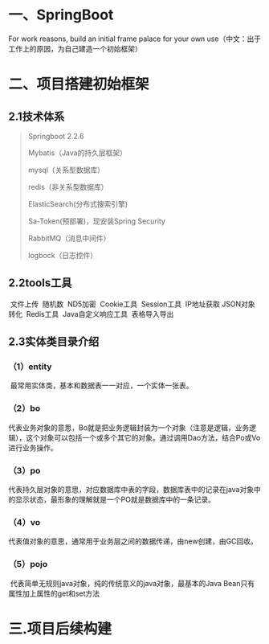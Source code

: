 # 一、SpringBoot

For work reasons, build an initial frame palace for your own use（中文：出于工作上的原因，为自己建造一个初始框架）

[^注释]:



# 二、项目搭建初始框架

## 2.1技术体系

> Springboot 2.2.6
>
> Mybatis（Java的持久层框架）
>
> mysql（关系型数据库）
>
> redis（非关系型数据库）
>
> ElasticSearch(分布式搜索引擎)
>
> Sa-Token(预部署)，现安装Spring Security
>
> RabbitMQ（消息中间件）
>
> logbock（日志控件）


## 2.2tools工具

​    文件上传
​    随机数
​    ND5加密
​    Cookie工具
​    Session工具
​    IP地址获取
​    JSON对象转化
​    Redis工具
​    Java自定义响应工具
​    表格导入导出

## 2.3实体类目录介绍

### （1）entity

​    最常用实体类，基本和数据表一一对应，一个实体一张表。

### （2）bo

​    代表业务对象的意思，Bo就是把业务逻辑封装为一个对象（注意是逻辑，业务逻辑），这个对象可以包括一个或多个其它的对象。通过调用Dao方法，结合Po或Vo进行业务操作。

### （3）po

​    代表持久层对象的意思，对应数据库中表的字段，数据库表中的记录在java对象中的显示状态，最形象的理解就是一个PO就是数据库中的一条记录。

### （4）vo

​    代表值对象的意思，通常用于业务层之间的数据传递，由new创建，由GC回收。

### （5）pojo

​    代表简单无规则java对象，纯的传统意义的java对象，最基本的Java Bean只有属性加上属性的get和set方法

# 三.项目后续构建

